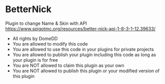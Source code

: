 # BetterNick
Plugin to change Name & Skin with API       
https://www.spigotmc.org/resources/better-nick-api-1-8-3-1-12.39633/

 * All rights by DomeDD
 * You are allowed to modify this code
 * You are allowed to use this code in your plugins for private projects
 * You are allowed to publish your plugin including this code as long as your plugin is for free 
 * You are NOT allowed to claim this plugin as your own
 * You are NOT allowed to publish this plugin or your modified version of this plugin
